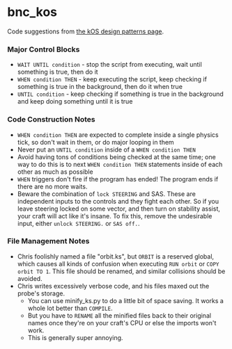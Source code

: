 # bnc_kos

Code suggestions from [the kOS design patterns page](http://ksp-kos.github.io/KOS_DOC/tutorials/designpatterns.html).

### Major Control Blocks

+ `WAIT UNTIL condition` - stop the script from executing, wait until something is true, then do it
+ `WHEN condition THEN` - keep executing the script, keep checking if something is true in the background, then do it when true
+ `UNTIL condition` - keep checking if something is true in the background and keep doing something until it is true

### Code Construction Notes

+ `WHEN condition THEN` are expected to complete inside a single physics tick, so don't wait in them, or do major looping in them
+ Never put an `UNTIL condition` inside of a `WHEN condition THEN`
+ Avoid having tons of conditions being checked at the same time; one way to do this is to next `WHEN condition THEN` statements inside of each other as much as possible
+ `WHEN` triggers don't fire if the program has ended! The program ends if there are no more waits.
+ Beware the combination of `lock STEERING` and SAS. These are independent inputs to the controls and they fight each other. So if you leave steering locked on some vector, and then turn on stability assist, your craft will act like it's insane. To fix this, remove the undesirable input, either `unlock STEERING.` or `SAS off.`.

### File Management Notes

+ Chris foolishly named a file "orbit.ks", but `ORBIT` is a reserved global, which causes all kinds of confusion when executing `RUN orbit` or `COPY orbit TO 1`. This file should be renamed, and similar collisions should be avoided.
+ Chris writes excessively verbose code, and his files maxed out the probe's storage.
    - You can use minify_ks.py to do a little bit of space saving. It works a whole lot better than `COMPILE`.
    - But you have to `RENAME` all the minified files back to their original names once they're on your craft's CPU or else the imports won't work.
    - This is generally super annoying.
